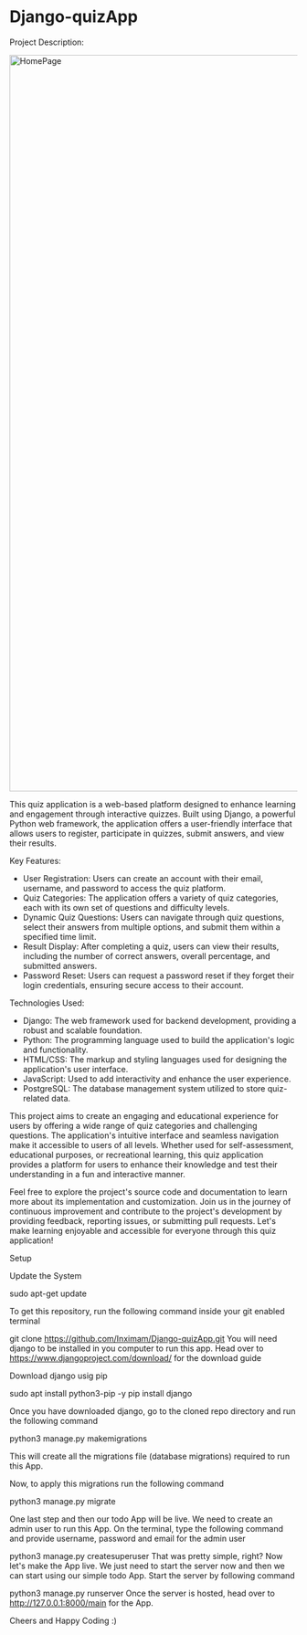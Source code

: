 # Django-quizApp
Project Description:


<img width="1290" alt="HomePage" src="https://github.com/Inximam/Django-quizApp/assets/85678544/1bfc6b93-903f-44ae-895d-e0e935302117">


This quiz application is a web-based platform designed to enhance learning and engagement through interactive quizzes. Built using Django, a powerful Python web framework, the application offers a user-friendly interface that allows users to register, participate in quizzes, submit answers, and view their results.

Key Features:
- User Registration: Users can create an account with their email, username, and password to access the quiz platform.
- Quiz Categories: The application offers a variety of quiz categories, each with its own set of questions and difficulty levels.
- Dynamic Quiz Questions: Users can navigate through quiz questions, select their answers from multiple options, and submit them within a specified time limit.
- Result Display: After completing a quiz, users can view their results, including the number of correct answers, overall percentage, and submitted answers.
- Password Reset: Users can request a password reset if they forget their login credentials, ensuring secure access to their account.

Technologies Used:
- Django: The web framework used for backend development, providing a robust and scalable foundation.
- Python: The programming language used to build the application's logic and functionality.
- HTML/CSS: The markup and styling languages used for designing the application's user interface.
- JavaScript: Used to add interactivity and enhance the user experience.
- PostgreSQL: The database management system utilized to store quiz-related data.

This project aims to create an engaging and educational experience for users by offering a wide range of quiz categories and challenging questions. The application's intuitive interface and seamless navigation make it accessible to users of all levels. Whether used for self-assessment, educational purposes, or recreational learning, this quiz application provides a platform for users to enhance their knowledge and test their understanding in a fun and interactive manner.

Feel free to explore the project's source code and documentation to learn more about its implementation and customization. Join us in the journey of continuous improvement and contribute to the project's development by providing feedback, reporting issues, or submitting pull requests. Let's make learning enjoyable and accessible for everyone through this quiz application!

Setup

Update the System

sudo apt-get update

To get this repository, run the following command inside your git enabled terminal

git clone https://github.com/Inximam/Django-quizApp.git
You will need django to be installed in you computer to run this app. Head over to https://www.djangoproject.com/download/ for the download guide

Download django usig pip

sudo apt install python3-pip -y
pip install django

Once you have downloaded django, go to the cloned repo directory and run the following command

python3 manage.py makemigrations

This will create all the migrations file (database migrations) required to run this App.

Now, to apply this migrations run the following command

python3 manage.py migrate

One last step and then our todo App will be live. We need to create an admin user to run this App. On the terminal, type the following command and provide username, password and email for the admin user

python3 manage.py createsuperuser
That was pretty simple, right? Now let's make the App live. We just need to start the server now and then we can start using our simple todo App. Start the server by following command

python3 manage.py runserver
Once the server is hosted, head over to http://127.0.0.1:8000/main for the App.

Cheers and Happy Coding :)

